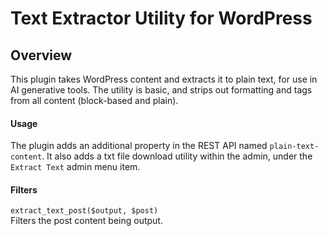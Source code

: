 # Text Extractor Utility for WordPress


## Overview

This plugin takes WordPress content and extracts it to plain text, for use in AI generative tools. The utility is basic, and strips out formatting and tags from all content (block-based and plain).


#### Usage

The plugin adds an additional property in the REST API named `plain-text-content`. It also adds a txt file download utility within the admin, under the `Extract Text` admin menu item.


#### Filters

```extract_text_post($output, $post)```  
Filters the post content being output.
